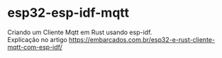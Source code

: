 # esp32-esp-idf-mqtt
Criando um Cliente Mqtt em Rust usando esp-idf. <br> Explicação no artigo https://embarcados.com.br/esp32-e-rust-cliente-mqtt-com-esp-idf/
